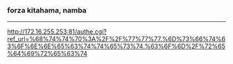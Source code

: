 ### forza kitahama, namba
---
http://172.16.255.253:81/authe.cgi?ref_url=%68%74%74%70%3A%2F%2F%77%77%77.%6D%73%66%74%63%6F%6E%6E%65%63%74%74%65%73%74.%63%6F%6D%2F%72%65%64%69%72%65%63%74




```
```

```
```

```
```


